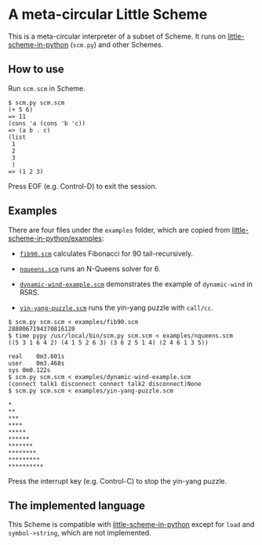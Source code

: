 # A meta-circular Little Scheme

This is a meta-circular interpreter of a subset of Scheme.
It runs on
[little-scheme-in-python](https://github.com/nukata/little-scheme-in-python)
(`scm.py`) and other Schemes.

## How to use

Run `scm.scm` in Scheme.

```
$ scm.py scm.scm
(+ 5 6)
=> 11
(cons 'a (cons 'b 'c))
=> (a b . c)
(list
 1
 2
 3
 )
=> (1 2 3)
```

Press EOF (e.g. Control-D) to exit the session.


## Examples

There are four files under the `examples` folder, which
are copied from 
[little-scheme-in-python/examples](https://github.com/nukata/little-scheme-in-python/tree/v1.1.0/examples):

- [`fib90.scm`](examples/fib90.scm)
  calculates Fibonacci for 90 tail-recursively.

- [`nqueens.scm`](examples/nqueens.scm)
  runs an N-Queens solver for 6.

- [`dynamic-wind-example.scm`](examples/dynamic-wind-example.scm)
  demonstrates the example of `dynamic-wind` in R5RS.

- [`yin-yang-puzzle.scm`](examples/yin-yang-puzzle.scm)
  runs the yin-yang puzzle with `call/cc`.

```
$ scm.py scm.scm < examples/fib90.scm 
2880067194370816120
$ time pypy /usr/local/bin/scm.py scm.scm < examples/nqueens.scm
((5 3 1 6 4 2) (4 1 5 2 6 3) (3 6 2 5 1 4) (2 4 6 1 3 5))

real	0m3.601s
user	0m3.468s
sys	0m0.122s
$ scm.py scm.scm < examples/dynamic-wind-example.scm 
(connect talk1 disconnect connect talk2 disconnect)None
$ scm.py scm.scm < examples/yin-yang-puzzle.scm

*
**
***
****
*****
******
*******
********
*********
**********
```

Press the interrupt key (e.g. Control-C) to stop the yin-yang puzzle.


## The implemented language

This Scheme is compatible with
[little-scheme-in-python](https://github.com/nukata/little-scheme-in-python)
except for `load` and `symbol->string`, which are not implemented.
